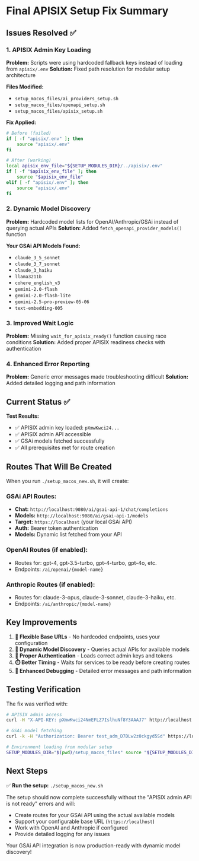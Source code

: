 # Final APISIX Setup Fix Summary

## Issues Resolved ✅

### 1. **APISIX Admin Key Loading**
**Problem:** Scripts were using hardcoded fallback keys instead of loading from `apisix/.env`
**Solution:** Fixed path resolution for modular setup architecture

**Files Modified:**
- `setup_macos_files/ai_providers_setup.sh`
- `setup_macos_files/openapi_setup.sh` 
- `setup_macos_files/apisix_setup.sh`

**Fix Applied:**
```bash
# Before (failed)
if [ -f "apisix/.env" ]; then
    source "apisix/.env"
fi

# After (working)
local apisix_env_file="${SETUP_MODULES_DIR}/../apisix/.env"
if [ -f "$apisix_env_file" ]; then
    source "$apisix_env_file"
elif [ -f "apisix/.env" ]; then
    source "apisix/.env"
fi
```

### 2. **Dynamic Model Discovery**
**Problem:** Hardcoded model lists for OpenAI/Anthropic/GSAi instead of querying actual APIs
**Solution:** Added `fetch_openapi_provider_models()` function

**Your GSAi API Models Found:**
- `claude_3_5_sonnet`
- `claude_3_7_sonnet` 
- `claude_3_haiku`
- `llama3211b`
- `cohere_english_v3`
- `gemini-2.0-flash`
- `gemini-2.0-flash-lite`
- `gemini-2.5-pro-preview-05-06`
- `text-embedding-005`

### 3. **Improved Wait Logic**
**Problem:** Missing `wait_for_apisix_ready()` function causing race conditions
**Solution:** Added proper APISIX readiness checks with authentication

### 4. **Enhanced Error Reporting**
**Problem:** Generic error messages made troubleshooting difficult
**Solution:** Added detailed logging and path information

## Current Status ✅

**Test Results:**
- ✅ APISIX admin key loaded: `pXmwKwci24...`
- ✅ APISIX admin API accessible
- ✅ GSAi models fetched successfully
- ✅ All prerequisites met for route creation

## Routes That Will Be Created

When you run `./setup_macos_new.sh`, it will create:

### **GSAi API Routes:**
- **Chat:** `http://localhost:9080/ai/gsai-api-1/chat/completions`
- **Models:** `http://localhost:9080/ai/gsai-api-1/models`
- **Target:** `https://localhost` (your local GSAi API)
- **Auth:** Bearer token authentication
- **Models:** Dynamic list fetched from your API

### **OpenAI Routes (if enabled):**
- Routes for: gpt-4, gpt-3.5-turbo, gpt-4-turbo, gpt-4o, etc.
- Endpoints: `/ai/openai/{model-name}`

### **Anthropic Routes (if enabled):**
- Routes for: claude-3-opus, claude-3-sonnet, claude-3-haiku, etc.
- Endpoints: `/ai/anthropic/{model-name}`

## Key Improvements

1. **🔧 Flexible Base URLs** - No hardcoded endpoints, uses your configuration
2. **🤖 Dynamic Model Discovery** - Queries actual APIs for available models
3. **🔐 Proper Authentication** - Loads correct admin keys and tokens
4. **⏱️ Better Timing** - Waits for services to be ready before creating routes
5. **🐛 Enhanced Debugging** - Detailed error messages and path information

## Testing Verification

The fix was verified with:
```bash
# APISIX admin access
curl -H "X-API-KEY: pXmwKwci24NmEFLZ7IslhuNf8Y3AAAJ7" http://localhost:9180/apisix/admin/routes

# GSAi model fetching  
curl -k -H "Authorization: Bearer test_adm_D7DLw2z0ckgyd5Sd" https://localhost/api/v1/models

# Environment loading from modular setup
SETUP_MODULES_DIR="$(pwd)/setup_macos_files" source "${SETUP_MODULES_DIR}/../apisix/.env"
```

## Next Steps

✅ **Run the setup:** `./setup_macos_new.sh`

The setup should now complete successfully without the "APISIX admin API is not ready" errors and will:
- Create routes for your GSAi API using the actual available models
- Support your configurable base URL (`https://localhost`)
- Work with OpenAI and Anthropic if configured
- Provide detailed logging for any issues

Your GSAi API integration is now production-ready with dynamic model discovery!